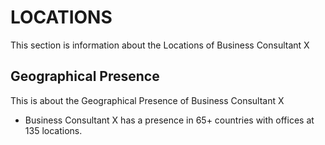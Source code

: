 # LOCATIONS

This section is information about the Locations of Business Consultant X

## Geographical Presence

This is about the Geographical Presence of Business Consultant X

- Business Consultant X has a presence in 65+ countries with offices at 135 locations.